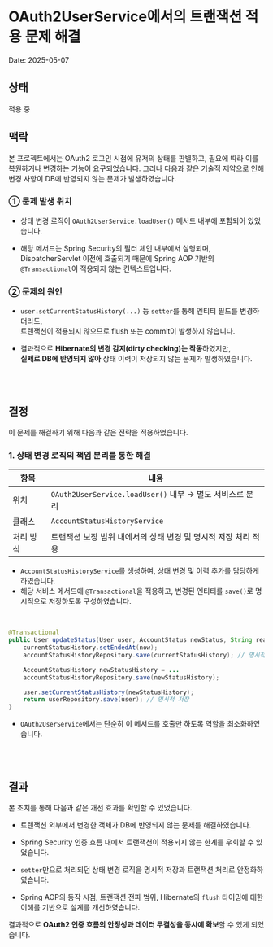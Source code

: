 # OAuth2UserService에서의 트랜잭션 적용 문제 해결

Date: 2025-05-07

## 상태

적용 중

## 맥락

본 프로젝트에서는 OAuth2 로그인 시점에 유저의 상태를 판별하고, 필요에 따라 이를 복원하거나 변경하는 기능이 요구되었습니다.
그러나 다음과 같은 기술적 제약으로 인해 변경 사항이 DB에 반영되지 않는 문제가 발생하였습니다.

### ① 문제 발생 위치

- 상태 변경 로직이 `OAuth2UserService.loadUser()` 메서드 내부에 포함되어 있었습니다.

- 해당 메서드는 Spring Security의 필터 체인 내부에서 실행되며, DispatcherServlet 이전에 호출되기 때문에
  Spring AOP 기반의 `@Transactional`이 적용되지 않는 컨텍스트입니다.

### ② 문제의 원인

- `user.setCurrentStatusHistory(...)` 등 `setter`를 통해 엔티티 필드를 변경하더라도,  
  트랜잭션이 적용되지 않으므로 flush 또는 commit이 발생하지 않습니다.

- 결과적으로 **Hibernate의 변경 감지(dirty checking)는 작동**하였지만,  
  **실제로 DB에 반영되지 않아** 상태 이력이 저장되지 않는 문제가 발생하였습니다.

<br/>
<br/>

## 결정

이 문제를 해결하기 위해 다음과 같은 전략을 적용하였습니다.

### 1. 상태 변경 로직의 책임 분리를 통한 해결

| 항목      | 내용                                                           |
| --------- | -------------------------------------------------------------- |
| 위치      | `OAuth2UserService.loadUser()` 내부 → 별도 서비스로 분리       |
| 클래스    | `AccountStatusHistoryService`                                  |
| 처리 방식 | 트랜잭션 보장 범위 내에서의 상태 변경 및 명시적 저장 처리 적용 |

- `AccountStatusHistoryService`를 생성하여, 상태 변경 및 이력 추가를 담당하게 하였습니다.
- 해당 서비스 메서드에 `@Transactional`을 적용하고, 변경된 엔티티를 `save()`로 명시적으로 저장하도록 구성하였습니다.

<br/>

```java
@Transactional
public User updateStatus(User user, AccountStatus newStatus, String reason) {
    currentStatusHistory.setEndedAt(now);
    accountStatusHistoryRepository.save(currentStatusHistory); // 명시적 저장

    AccountStatusHistory newStatusHistory = ...
    accountStatusHistoryRepository.save(newStatusHistory);

    user.setCurrentStatusHistory(newStatusHistory);
    return userRepository.save(user); // 명시적 저장
}
```

- `OAuth2UserService`에서는 단순히 이 메서드를 호출만 하도록 역할을 최소화하였습니다.

<br/>
<br/>

## 결과

본 조치를 통해 다음과 같은 개선 효과를 확인할 수 있었습니다.

- 트랜잭션 외부에서 변경한 객체가 DB에 반영되지 않는 문제를 해결하였습니다.

- Spring Security 인증 흐름 내에서 트랜잭션이 적용되지 않는 한계를 우회할 수 있었습니다.

- `setter`만으로 처리되던 상태 변경 로직을 명시적 저장과 트랜잭션 처리로 안정화하였습니다.

- Spring AOP의 동작 시점, 트랜잭션 전파 범위, Hibernate의 `flush` 타이밍에 대한 이해를 기반으로 설계를
  개선하였습니다.

결과적으로 **OAuth2 인증 흐름의 안정성과 데이터 무결성을 동시에 확보**할 수 있게 되었습니다.
